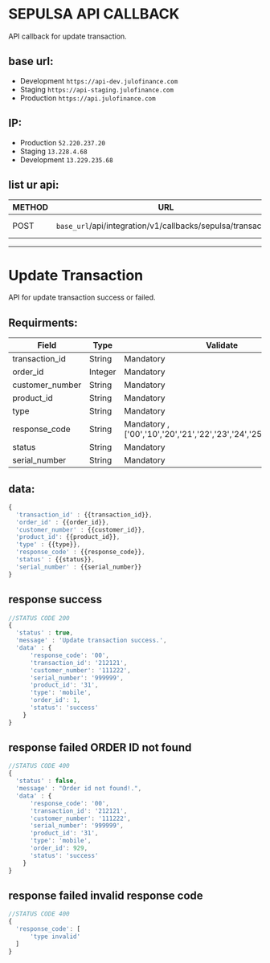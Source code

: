 # SEPULSA API CALLBACK

API callback for update transaction.

## base url:
  - Development `https://api-dev.julofinance.com` 
  - Staging `https://api-staging.julofinance.com`
  - Production `https://api.julofinance.com`
  
## IP:
  - Production `52.220.237.20` 
  - Staging `13.228.4.68`
  - Development `13.229.235.68`

## list ur api:

| METHOD | URL | DESCRIPTION |
| ------ | ------ | ------ |
| POST | `base_url`/api/integration/v1/callbacks/sepulsa/transaction | update transaction |

---

# Update Transaction
API for update transaction success or failed.

## Requirments:

| Field | Type | Validate |
| ------ | ------ | ------ |
| transaction_id | String | Mandatory  |
| order_id | Integer | Mandatory  |
| customer_number | String | Mandatory  |
| product_id | String | Mandatory  |
| type | String | Mandatory  |
| response_code | String | Mandatory , ['00','10','20','21','22','23','24','25','50','98','99'] |
| status | String | Mandatory  |
| serial_number | String | Mandatory  |


## data:

```javascript
{
  'transaction_id' : {{transaction_id}},
  'order_id' : {{order_id}},
  'customer_number' : {{customer_id}},
  'product_id': {{product_id}},
  'type' : {{type}},
  'response_code' : {{response_code}},
  'status' : {{status}},
  'serial_number' : {{serial_number}}
}
```

## response success

```javascript
//STATUS CODE 200
{
  'status' : true,
  'message' : 'Update transaction success.',
  'data' : {
      'response_code': '00',
      'transaction_id': '212121',
      'customer_number': '111222',
      'serial_number': '999999',
      'product_id': '31',
      'type': 'mobile',
      'order_id': 1,
      'status': 'success'
    }
}
```

## response failed ORDER ID not found

```javascript
//STATUS CODE 400
{
  'status' : false,
  'message' : "Order id not found!.",
  'data' : {
      'response_code': '00',
      'transaction_id': '212121',
      'customer_number': '111222',
      'serial_number': '999999',
      'product_id': '31',
      'type': 'mobile',
      'order_id': 929,
      'status': 'success'
    }
}
```


## response failed invalid response code

```javascript
//STATUS CODE 400
{
  'response_code': [
      'type invalid'
  ]
}
```
